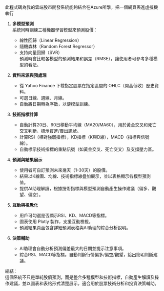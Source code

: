此程式碼為我的雲端股市開發系統能夠結合在Azure所學，把一個網頁丟進虛擬機執行


1. **多模型預測**  
   系統同時訓練三種機器學習模型來預測股價：  
   - 線性回歸（Linear Regression）  
   - 隨機森林（Random Forest Regressor）  
   - 支持向量回歸（SVR）  
   預測時會比較各模型的預測結果和誤差（RMSE），讓使用者可參考多種模型的看法。

2. **資料來源與預處理**  
   - 從 Yahoo Finance 下載指定股票在指定區間的 OHLC（開高低收）歷史資料。
   - 可選日線、週線、月線。
   - 自動將日期轉為序數，以便模型訓練。

3. **技術指標計算**  
   - 自動計算20日、60日移動平均線（MA20/MA60），用於黃金交叉和死亡交叉判斷，標示買進/賣出訊號。
   - 計算RSI（相對強弱指標），KD指標（K與D線），MACD（指標與信號線）。
   - 自動標示技術指標的重點訊號（如黃金交叉、死亡交叉）及支撐壓力區。

4. **預測與結果展示**  
   - 使用者可自訂預測未來幾天（1-30天）的股價。
   - 結果以K線圖、均線、技術指標線疊加展示，並以表格顯示各模型預測值。
   - 提供AI助理解讀，根據技術指標與模型預測自動產生操作建議（偏多、觀望、偏空）。

5. **互動與視覺化**  
   - 用戶可勾選是否顯示RSI、KD、MACD等指標。
   - 圖表使用 Plotly 製作，支援互動檢視。
   - 預測結果頁面包含詳細預測表格與AI助理的綜合分析說明。

6. **決策輔助**  
   - AI助理會自動分析預測偏差最大的日期並提示注意事項。
   - 綜合RSI、MACD等指標，自動判斷行情偏多/偏空/觀望，給出簡明判斷建議。

總結：  
這個系統不只是單純股價預測，而是整合多種模型和技術指標，自動產生解讀及操作建議，並以圖表和表格形式清楚展示，適合用於股票技術分析和投資決策輔助。
